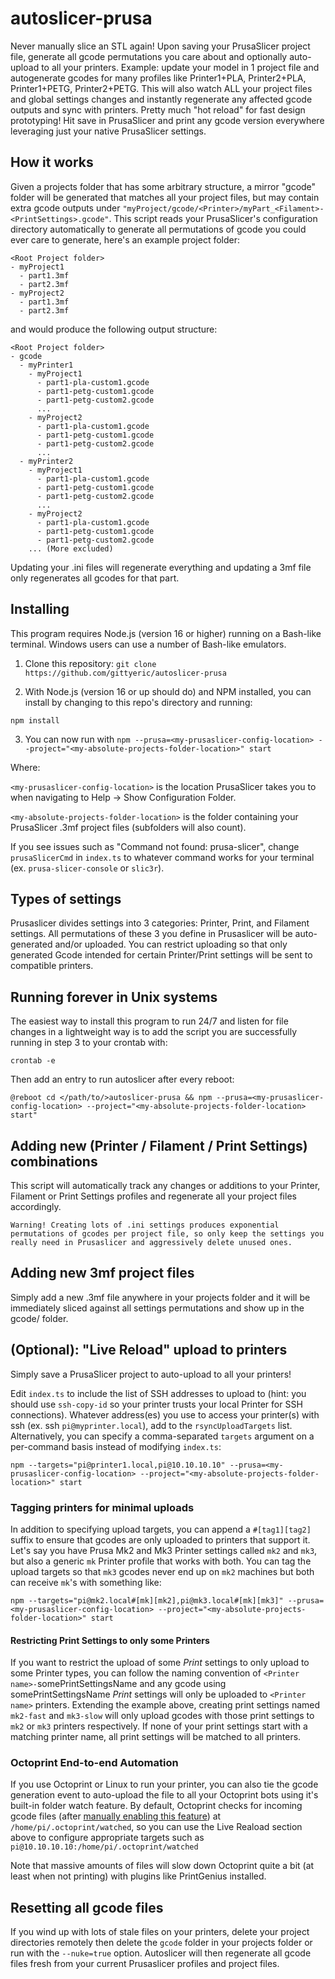 # autoslicer-prusa

Never manually slice an STL again!  Upon saving your PrusaSlicer project file, generate all gcode permutations you care about and optionally auto-upload to all your printers. Example: update your model in 1 project file and autogenerate gcodes for many profiles like Printer1+PLA, Printer2+PLA, Printer1+PETG, Printer2+PETG.  This will also watch ALL your project files and global settings changes and instantly regenerate any affected gcode outputs and sync with printers.  Pretty much "hot reload" for fast design prototyping!  Hit save in PrusaSlicer and print any gcode version everywhere leveraging just your native PrusaSlicer settings.

## How it works

Given a projects folder that has some arbitrary structure, a mirror "gcode" folder will be generated that matches all your project files, but may contain extra gcode outputs under `"myProject/gcode/<Printer>/myPart_<Filament>-<PrintSettings>.gcode"`.  This script reads your PrusaSlicer's configuration directory automatically to generate all permutations of gcode you could ever care to generate, here's an example project folder:

```
<Root Project folder>
- myProject1
  - part1.3mf
  - part2.3mf
- myProject2
  - part1.3mf
  - part2.3mf
```

and would produce the following output structure:


```
<Root Project folder>
- gcode
  - myPrinter1
    - myProject1
      - part1-pla-custom1.gcode
      - part1-petg-custom1.gcode
      - part1-petg-custom2.gcode
      ...
    - myProject2
      - part1-pla-custom1.gcode
      - part1-petg-custom1.gcode
      - part1-petg-custom2.gcode
      ...
  - myPrinter2
    - myProject1
      - part1-pla-custom1.gcode
      - part1-petg-custom1.gcode
      - part1-petg-custom2.gcode
      ...
    - myProject2
      - part1-pla-custom1.gcode
      - part1-petg-custom1.gcode
      - part1-petg-custom2.gcode
    ... (More excluded)
```

Updating your .ini files will regenerate everything and updating a 3mf file only regenerates all gcodes for that part.

## Installing

This program requires Node.js (version 16 or higher) running on a Bash-like terminal.  Windows users can use a number of Bash-like emulators.

1. Clone this repository: `git clone https://github.com/gittyeric/autoslicer-prusa`

2. With Node.js (version 16 or up should do) and NPM installed, you can install by changing to this repo's directory and running:

`npm install`

3. You can now run with `npm --prusa=<my-prusaslicer-config-location> --project="<my-absolute-projects-folder-location>" start`

Where:

`<my-prusaslicer-config-location>` is the location PrusaSlicer takes you to when navigating to Help -> Show Configuration Folder.

`<my-absolute-projects-folder-location>` is the folder containing your PrusaSlicer .3mf project files (subfolders will also count).

If you see issues such as "Command not found: prusa-slicer", change `prusaSlicerCmd` in `index.ts` to whatever command works for your terminal (ex. `prusa-slicer-console` or `slic3r`).

## Types of settings

Prusaslicer divides settings into 3 categories: Printer, Print, and Filament settings.  All permutations of these 3 you define in Prusaslicer will be auto-generated and/or uploaded.  You can restrict uploading so that only generated Gcode intended for certain Printer/Print settings will be sent to compatible printers.

## Running forever in Unix systems

The easiest way to install this program to run 24/7 and listen for file changes in a lightweight way is to add the script you are successfully running in step 3 to your crontab with:

`crontab -e`

Then add an entry to run autoslicer after every reboot:

`@reboot cd </path/to/>autoslicer-prusa && npm --prusa=<my-prusaslicer-config-location> --project="<my-absolute-projects-folder-location> start"`

## Adding new (Printer / Filament / Print Settings) combinations

This script will automatically track any changes or additions to your Printer, Filament or Print Settings profiles and regenerate all your project files accordingly.

```
Warning! Creating lots of .ini settings produces exponential permutations of gcodes per project file, so only keep the settings you really need in Prusaslicer and aggressively delete unused ones.
```

## Adding new 3mf project files

Simply add a new .3mf file anywhere in your projects folder and it will be immediately sliced against all settings permutations and show up in the gcode/ folder.

## (Optional): "Live Reload" upload to printers

Simply save a PrusaSlicer project to auto-upload to all your printers!

Edit `index.ts` to include the list of SSH addresses to upload to (hint: you should use `ssh-copy-id` so your printer trusts your local Printer for SSH connections).  Whatever address(es) you use to access your printer(s) with ssh (ex. ssh `pi@myprinter.local`), add to the `rsyncUploadTargets` list.  Alternatively, you can specify a comma-separated `targets` argument on a per-command basis instead of modifying `index.ts`:

`npm --targets="pi@printer1.local,pi@10.10.10.10" --prusa=<my-prusaslicer-config-location> --project="<my-absolute-projects-folder-location>" start`

### Tagging printers for minimal uploads

In addition to specifying upload targets, you can append a `#[tag1][tag2]` suffix to ensure that gcodes are only uploaded to printers that support it.  Let's say you have Prusa Mk2 and Mk3 Printer settings called `mk2` and `mk3`, but also a generic `mk` Printer profile that works with both.  You can tag the upload targets so that `mk3` gcodes never end up on `mk2` machines but both can receive `mk`'s with something like:

`npm --targets="pi@mk2.local#[mk][mk2],pi@mk3.local#[mk][mk3]" --prusa=<my-prusaslicer-config-location> --project="<my-absolute-projects-folder-location>" start`

#### Restricting Print Settings to only some Printers

If you want to restrict the upload of some _Print_ settings to only upload to some Printer types, you can follow the naming convention of `<Printer name>-`somePrintSettingsName and any gcode using somePrintSettingsName _Print_ settings will only be uploaded to `<Printer name>` printers.  Extending the example above, creating print settings named `mk2-fast` and `mk3-slow` will only upload gcodes with those print settings to `mk2` or `mk3` printers respectively.  If none of your print settings start with a matching printer name, all print settings will be matched to all printers.


### Octoprint End-to-end Automation

If you use Octoprint or Linux to run your printer, you can also tie the gcode generation event to auto-upload the file to all your Octoprint bots using it's built-in folder watch feature.  By default, Octoprint checks for incoming gcode files (after [manually enabling this feature](https://community.octoprint.org/t/watched-folder-doesnt-run-as-well/14618/4)) at `/home/pi/.octoprint/watched`, so you can use the Live Reaload section above to configure appropriate targets such as `pi@10.10.10.10:/home/pi/.octoprint/watched`

Note that massive amounts of files will slow down Octoprint quite a bit (at least when not printing) with plugins like PrintGenius installed.

## Resetting all gcode files

If you wind up with lots of stale files on your printers, delete your project directories remotely then delete the `gcode` folder in your projects folder or run with the `--nuke=true` option.  Autoslicer will then regenerate all gcode files fresh from your current Prusaslicer profiles and project files.
